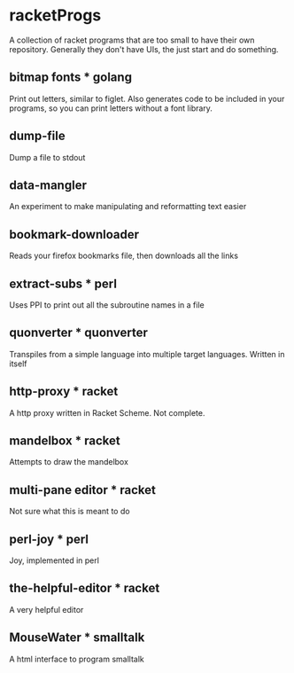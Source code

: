 # racketProgs
A collection of racket programs that are too small to have their own repository.  Generally they don't have UIs, the just start and do something.

## bitmap fonts * golang

Print out letters, similar to figlet.  Also generates code to be included in your programs, so you can print letters without a font library.

## dump-file

Dump a file to stdout

## data-mangler

An experiment to make manipulating and reformatting text easier

## bookmark-downloader

Reads your firefox bookmarks file, then downloads all the links

## extract-subs * perl

Uses PPI to print out all the subroutine names in a file

## quonverter * quonverter

Transpiles from a simple language into multiple target languages.  Written in itself

## http-proxy * racket

A http proxy written in Racket Scheme.  Not complete.

## mandelbox * racket

Attempts to draw the mandelbox

## multi-pane editor * racket

Not sure what this is meant to do

## perl-joy * perl

Joy, implemented in perl

## the-helpful-editor * racket

A very helpful editor

## MouseWater * smalltalk

A html interface to program smalltalk

